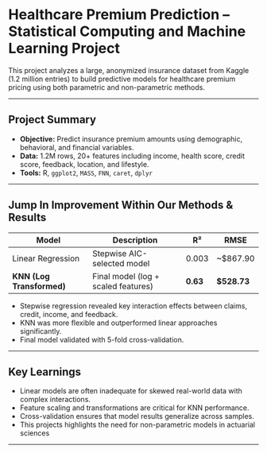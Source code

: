 # Healthcare Premium Prediction – Statistical Computing and Machine Learning Project

This project analyzes a large, anonymized insurance dataset from Kaggle (1.2 million entries) to build predictive models for healthcare premium pricing using both parametric and non-parametric methods.

---

## Project Summary

- **Objective:** Predict insurance premium amounts using demographic, behavioral, and financial variables.
- **Data:** 1.2M rows, 20+ features including income, health score, credit score, feedback, location, and lifestyle.
- **Tools:** R, `ggplot2`, `MASS`, `FNN`, `caret`, `dplyr`

---

## Jump In Improvement Within Our Methods & Results

| Model | Description | R² | RMSE |
|-------|-------------|----|------|
| Linear Regression | Stepwise AIC-selected model | 0.003 | ~$867.90 |
| **KNN (Log Transformed)** | Final model (log + scaled features) | **0.63** | **$528.73** |

- Stepwise regression revealed key interaction effects between claims, credit, income, and feedback.
- KNN was more flexible and outperformed linear approaches significantly.
- Final model validated with 5-fold cross-validation.

---


##  Key Learnings

- Linear models are often inadequate for skewed real-world data with complex interactions.
- Feature scaling and transformations are critical for KNN performance.
- Cross-validation ensures that model results generalize across samples.
- This projects highlights the need for non-parametric models in actuarial sciences
---

